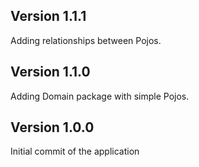 ## Version 1.1.1
Adding relationships between Pojos.

## Version 1.1.0
Adding Domain package with simple Pojos.

## Version 1.0.0  
Initial commit of the application